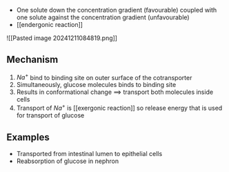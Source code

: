 - One solute down the concentration gradient (favourable) coupled with one solute against the concentration gradient (unfavourable)
- [[endergonic reaction]]

![[Pasted image 20241211084819.png]]
## Mechanism
1. $Na^+$ bind to binding site on outer surface of the cotransporter
2. Simultaneously, glucose molecules binds to binding site
3. Results in conformational change $\implies$ transport both molecules inside cells
4. Transport of $Na^+$ is [[exergonic reaction]] so release energy that is used for transport of glucose
## Examples
- Transported from intestinal lumen to epithelial cells
- Reabsorption of glucose in nephron